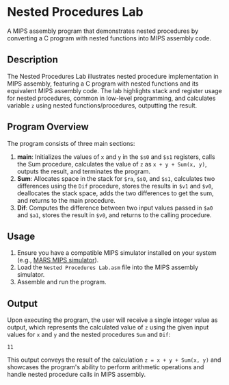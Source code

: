 # Nested Procedures Lab

A MIPS assembly program that demonstrates nested procedures by converting a C program with nested functions into MIPS assembly code.

## Description

The Nested Procedures Lab illustrates nested procedure implementation in MIPS assembly, featuring a C program with nested functions and its equivalent MIPS assembly code. The lab highlights stack and register usage for nested procedures, common in low-level programming, and calculates variable `z` using nested functions/procedures, outputting the result.

## Program Overview

The program consists of three main sections:

1. **main**: Initializes the values of `x` and `y` in the `$s0` and `$s1` registers, calls the Sum procedure, calculates the value of `z` as `x + y + Sum(x, y)`, outputs the result, and terminates the program.
2. **Sum**: Allocates space in the stack for `$ra`, `$s0`, and `$s1`, calculates two differences using the `Dif` procedure, stores the results in `$v1` and `$v0`, deallocates the stack space, adds the two differences to get the sum, and returns to the main procedure.
3. **Dif**: Computes the difference between two input values passed in `$a0` and `$a1`, stores the result in `$v0`, and returns to the calling procedure.

## Usage

1. Ensure you have a compatible MIPS simulator installed on your system (e.g., [MARS MIPS simulator](http://courses.missouristate.edu/KenVollmar/MARS/)).
2. Load the `Nested Procedures Lab.asm` file into the MIPS assembly simulator.
3. Assemble and run the program.

## Output

Upon executing the program, the user will receive a single integer value as output, which represents the calculated value of `z` using the given input values for `x` and `y` and the nested procedures `Sum` and `Dif`:
```plaintext
11
```
This output conveys the result of the calculation `z = x + y + Sum(x, y)` and showcases the program's ability to perform arithmetic operations and handle nested procedure calls in MIPS assembly. 
